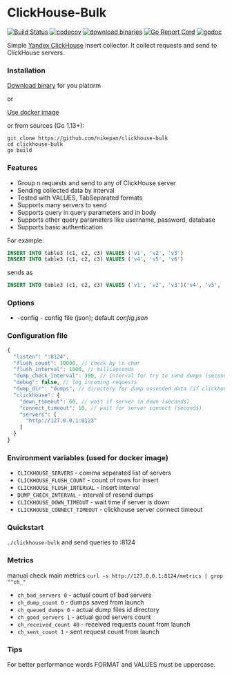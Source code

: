 # ClickHouse-Bulk
 
[![Build Status](https://travis-ci.org/nikepan/clickhouse-bulk.svg?branch=master)](https://travis-ci.org/nikepan/clickhouse-bulk)
[![codecov](https://codecov.io/gh/nikepan/clickhouse-bulk/branch/master/graph/badge.svg)](https://codecov.io/gh/nikepan/clickhouse-bulk)
[![download binaries](https://img.shields.io/badge/binaries-download-blue.svg)](https://github.com/nikepan/clickhouse-bulk/releases)
[![Go Report Card](https://goreportcard.com/badge/github.com/nikepan/clickhouse-bulk)](https://goreportcard.com/report/github.com/nikepan/clickhouse-bulk)
[![godoc](http://img.shields.io/badge/godoc-reference-blue.svg?style=flat)](https://godoc.org/github.com/nikepan/clickhouse-bulk)

Simple [Yandex ClickHouse](https://clickhouse.yandex/) insert collector. It collect requests and send to ClickHouse servers.


### Installation

[Download binary](https://github.com/nikepan/clickhouse-bulk/releases) for you platorm

or

[Use docker image](https://hub.docker.com/r/nikepan/clickhouse-bulk/)


or from sources (Go 1.13+):

```text
git clone https://github.com/nikepan/clickhouse-bulk
cd clickhouse-bulk
go build
```


### Features
- Group n requests and send to any of ClickHouse server
- Sending collected data by interval
- Tested with VALUES, TabSeparated formats
- Supports many servers to send
- Supports query in query parameters and in body
- Supports other query parameters like username, password, database
- Supports basic authentication
 

For example:
```sql
INSERT INTO table3 (c1, c2, c3) VALUES ('v1', 'v2', 'v3')
INSERT INTO table3 (c1, c2, c3) VALUES ('v4', 'v5', 'v6')
```
sends as
```sql
INSERT INTO table3 (c1, c2, c3) VALUES ('v1', 'v2', 'v3')('v4', 'v5', 'v6')
```


### Options
- -config - config file (json); default _config.json_


### Configuration file
```javascript
{
  "listen": ":8124", 
  "flush_count": 10000, // check by \n char
  "flush_interval": 1000, // milliseconds
  "dump_check_interval": 300, // interval for try to send dumps (seconds); -1 to disable
  "debug": false, // log incoming requests
  "dump_dir": "dumps", // directory for dump unsended data (if clickhouse errors)
  "clickhouse": {
    "down_timeout": 60, // wait if server in down (seconds)
    "connect_timeout": 10, // wait for server connect (seconds)
    "servers": [
      "http://127.0.0.1:8123"
    ]
  }
}
```

### Environment variables (used for docker image)

* `CLICKHOUSE_SERVERS` - comma separated list of servers
* `CLICKHOUSE_FLUSH_COUNT` - count of rows for insert
* `CLICKHOUSE_FLUSH_INTERVAL` - insert interval
* `DUMP_CHECK_INTERVAL` - interval of resend dumps  
* `CLICKHOUSE_DOWN_TIMEOUT` - wait time if server is down  
* `CLICKHOUSE_CONNECT_TIMEOUT` - clickhouse server connect timeout  

### Quickstart

`./clickhouse-bulk`
and send queries to :8124

### Metrics
manual check main metrics
`curl -s http://127.0.0.1:8124/metrics | grep "^ch_"`
* `ch_bad_servers 0` - actual count of bad servers
* `ch_dump_count 0` - dumps saved from launch
* `ch_queued_dumps 0` - actual dump files id directory
* `ch_good_servers 1` - actual good servers count
* `ch_received_count 40` - received requests count from launch
* `ch_sent_count 1` - sent request count from launch


### Tips

For better performance words FORMAT and VALUES must be uppercase.
